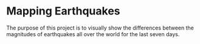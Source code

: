 # Mapping Earthquakes

The purpose of this project is to visually show the differences between the magnitudes of earthquakes all over the world for the last seven days.
